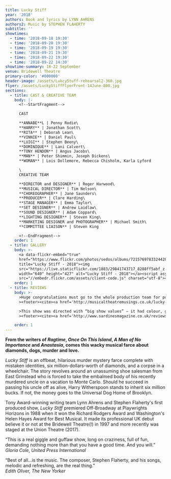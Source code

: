 ```yaml
---
title: Lucky Stiff
year: '2018'
authors: Book and lyrics by LYNN AHRENS
authors2: Music by STEPHEN FLAHERTY
subtitle: ''
showtimes:
  - time: '2018-09-18 19:30'
  - time: '2018-09-20 19:30'
  - time: '2018-09-19 19:30'
  - time: '2018-09-21 19:30'
  - time: '2018-09-22 19:30'
  - time: '2018-09-22 14:30'
showtime-summary: 18-22 September
venue: Bridewell Theatre
primary-color: '#000000'
header-image: /assets/LukcyStuff-rehearsal2-360.jpg
flyer: /assets/LuckyStiffFlyerFront-14June-800.jpg
sections:
  - title: CAST & CREATIVE TEAM
    body: |-
      <!--StartFragment-->

      CAST

      **ANNABE**L | Penny Rodie\
      **HARRY** | Jonathan Scott\
      **RITA** | Deborah Lean\
      **VINNIE** | Daniel Paul\
      **LUIGI** | Stephen Beeny\
      **DOMINIQUE** | Lani Calvert\
      **TONY HENDON** | Angus Jacobs\
      **MAN** | Peter Shimmin, Joseph Dickens\
      **WOMAN** | Lois Dollemore, Rebecca Chisholm, Karla Lyford

      \
      CREATIVE TEAM

      **DIRECTOR and DESIGNER** | Roger Harwood\
      **MUSICAL DIRECTOR** | Tim Nelson\
      **CHOREOGRAPHER** | Jane Saunders\
      **PRODUCER** | Clare Harding\
      **STAGE MANAGER** | Emma Taylor\
      **SET DESIGNER** | Andrew Laidlaw\
      **SOUND DESIGNER** | Adam Coppard\
      **LIGHTING DESIGNER** | Steven King\
      **MARKETING DESIGNER and PHOTOGRAPHER** | Michael Smith\
      **COMMITTEE LIAISON** | Steven King

      <!--EndFragment-->
    order: 1
  - title: GALLERY
    body: >-
      <a data-flickr-embed="true"
      href="https://www.flickr.com/photos/sedos/albums/72157697833244282"
      title="Lucky Stiff - 2018"><img
      src="https://live.staticflickr.com/1883/29841743717_8288ff5abf_z.jpg"
      width="640" height="427" alt="Lucky Stiff - 2018"></a><script async
      src="//embedr.flickr.com/assets/client-code.js" charset="utf-8"></script>
    order: 1
  - title: REVIEWS
    body: >-
      >Huge congratulations must go to the whole production team for putting on a fabulous show. This show is a MUST to see and would recommend to anyone.
      ><footer><cite><a href='http://musicaltheatremusings.co.uk/lucky-stiff'>Lucky Stiff, 2018, Musical Theatre Musings</a></cite></footer>

      >This show was directed with “big show values” – it had colour, glamour, a powerful orchestra, very clever set design and beautifully contrasting performances.
      ><footer><cite><a href='http://www.sardinesmagazine.co.uk/reviews/review.php?REVIEW-Sedos-Lucky%20Stiff%20-%20%E2%98%85%E2%98%85%E2%98%85%E2%98%85&reviewsID=3327'>Lucky Stiff, 2018, Sardines (\*\*\*\*)</a></cite></footer>

    order: 1
---
```

<!--StartFragment-->

**From the writers of *Ragtime*, *Once On This Island*, *A Man of No Importance* and *Anastasia*, comes this wacky musical farce about diamonds, dogs, murder and love.**

*Lucky Stiff* is an offbeat, hilarious murder mystery farce complete with mistaken identities, six million-dollars-worth of diamonds, and a corpse in a wheelchair. The story revolves around an unassuming shoe salesman from East Grinstead who is forced to take the embalmed body of his recently murdered uncle on a vacation to Monte Carlo. Should he succeed in passing his uncle off as alive, Harry Witherspoon stands to inherit six million bucks. If not, the money goes to the Universal Dog Home of Brooklyn.

Tony Award-winning writing team Lynn Ahrens and Stephen Flaherty's first produced show, *Lucky Stiff* premiered Off-Broadway at Playwrights Horizons in 1988 when it won the Richard Rodgers Award and Washington's Helen Hayes Award for Best Musical. It made its professional UK debut believe it or not at the Bridewell Theatre(!) in 1997 and more recently was staged at the Union Theatre (2017).

“This is a real giggle and guffaw show, long on craziness, full of fun, demanding nothing more than that you have a good time. And you will.”\
*Gloria Cole, United Press International*

“Best of all…is the music. The composer, Stephen Flaherty, and his songs, melodic and refreshing, are the real thing.”\
*Edith Oliver, The New Yorker*

<!--EndFragment-->